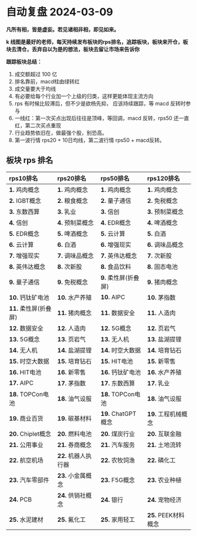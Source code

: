 # 自动复盘 2024-03-09

**凡所有相，皆是虚妄。若见诸相非相，即见如来。**

**k 线图是最好的老师，每天持续发布板块的rps排名，追踪板块，板块来开仓，板块去清仓，丢弃自以为是的想法，板块去留让市场来告诉你**
        
**跟踪板块总结：**
1. 成交额超过 100 亿
2. 排名靠前，macd柱由绿转红
3. 成交量要大于均线
4. 有必要给每个行业加一个上级的归类，这样更能体现主流方向
5. rps 有时候比较滞后，但不少是欲杨先抑， 应该持续跟踪，等 macd 反转时参与
6. 一线红：第一次买点出现后往往是顶峰，等回调，macd 反转，rps50 还一直红，第二次买点重现
7. 行业趋势依旧在，做最强个股，别恐高。
8. 第一波行情 rps20 + 10日均线，第二波行情 rps50 + macd反转。
        
## 板块 rps 排名
| rps10排名              | rps20排名            | rps50排名             | rps120排名           |
|:-----------------------|:---------------------|:----------------------|:---------------------|
| **1.** 鸡肉概念        | **1.** 鸡肉概念      | **1.** 鸡肉概念       | **1.** 鸡肉概念      |
| **2.** IGBT概念        | **2.** 粮食概念      | **2.** 量子通信       | **2.** 免税概念      |
| **3.** 东数西算        | **3.** 乳业          | **3.** 信创           | **3.** 预制菜概念    |
| **4.** 信创            | **4.** 预制菜概念    | **4.** EDR概念        | **4.** 啤酒概念      |
| **5.** EDR概念         | **5.** 啤酒概念      | **5.** 云计算         | **5.** 白酒          |
| **6.** 云计算          | **6.** 白酒          | **6.** 增强现实       | **6.** 调味品概念    |
| **7.** 增强现实        | **7.** 调味品概念    | **7.** 英伟达概念     | **7.** 次新股        |
| **8.** 英伟达概念      | **8.** 次新股        | **8.** 食品饮料       | **8.** 固态电池      |
| **9.** 量子通信        | **9.** 免税概念      | **9.** 柔性屏(折叠屏) | **9.** 猪肉概念      |
| **10.** 钙钛矿电池     | **10.** 水产养殖     | **10.** AIPC          | **10.** 茅指数       |
| **11.** 柔性屏(折叠屏) | **11.** 猪肉概念     | **11.** 数据安全      | **11.** 人造肉       |
| **12.** 数据安全       | **12.** 人造肉       | **12.** 5G概念        | **12.** 页岩气       |
| **13.** 5G概念         | **13.** 页岩气       | **13.** 无人机        | **13.** 盐湖提锂     |
| **14.** 无人机         | **14.** 盐湖提锂     | **14.** 时空大数据    | **14.** 培育钻石     |
| **15.** 时空大数据     | **15.** 培育钻石     | **15.** HIT电池       | **15.** 新零售       |
| **16.** HIT电池        | **16.** 新零售       | **16.** 钙钛矿电池    | **16.** 水产养殖     |
| **17.** AIPC           | **17.** 茅指数       | **17.** 东数西算      | **17.** 乳业         |
| **18.** TOPCon电池     | **18.** 油气设服     | **18.** TOPCon电池    | **18.** 油气设服     |
| **19.** 商业百货       | **19.** 碳基材料     | **19.** ChatGPT概念   | **19.** 工程机械概念 |
| **20.** Chiplet概念    | **20.** 燃料电池     | **20.** 煤炭行业      | **20.** 互联金融     |
| **21.** 公用事业       | **21.** 券商概念     | **21.** 汽车服务      | **21.** 土地流转     |
| **22.** 航空机场       | **22.** 机器人执行器 | **22.** 农牧饲渔      | **22.** 磷化工       |
| **23.** 汽车零部件     | **23.** 小金属概念   | **23.** F5G概念       | **23.** 农业种植     |
| **24.** PCB            | **24.** 供销社概念   | **24.** 银行          | **24.** 宠物经济     |
| **25.** 水泥建材       | **25.** 氟化工       | **25.** 家用轻工      | **25.** PEEK材料概念 |
